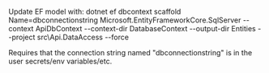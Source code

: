 ﻿Update EF model with:
	dotnet ef dbcontext scaffold Name=dbconnectionstring Microsoft.EntityFrameworkCore.SqlServer --context ApiDbContext --context-dir DatabaseContext --output-dir Entities --project src\Api.DataAccess --force

Requires that the connection string named "dbconnectionstring" is in the user secrets/env variables/etc.